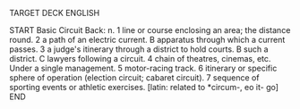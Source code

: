 TARGET DECK
ENGLISH

START
Basic
Circuit
Back: n. 1 line or course enclosing an area; the distance round. 2 a path of an electric current. B apparatus through which a current passes. 3 a judge's itinerary through a district to hold courts. B such a district. C lawyers following a circuit. 4 chain of theatres, cinemas, etc. Under a single management. 5 motor-racing track. 6 itinerary or specific sphere of operation (election circuit; cabaret circuit). 7 sequence of sporting events or athletic exercises. [latin: related to *circum-, eo it- go]
END
